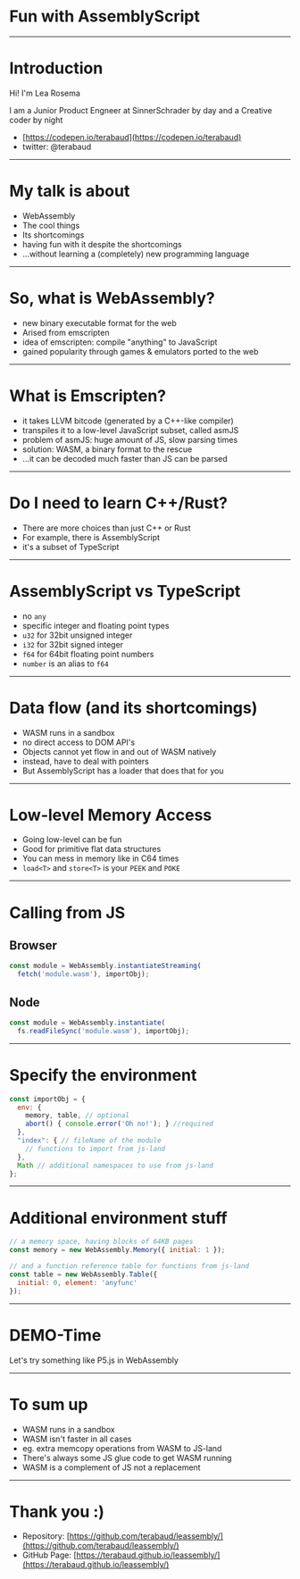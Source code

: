 # Fun with AssemblyScript
-----------------------------------------------
# Introduction

Hi! I'm Lea Rosema 

I am a Junior Product Engneer at SinnerSchrader by day
and a Creative coder by night

 * [https://codepen.io/terabaud](https://codepen.io/terabaud)
 * twitter: @terabaud

------------------------------------------------
# My talk is about

* WebAssembly
* The cool things
* Its shortcomings
* having fun with it despite the shortcomings
* ...without learning a (completely) new programming language

------------------------------------------------
# So, what is WebAssembly?

* new binary executable format for the web
* Arised from emscripten
* idea of emscripten: compile "anything" to JavaScript
* gained popularity through games & emulators ported to the web

------------------------------------------------

# What is Emscripten?

* it takes LLVM bitcode (generated by a C++-like compiler)
* transpiles it to a low-level JavaScript subset, called asmJS
* problem of asmJS: huge amount of JS, slow parsing times
* solution: WASM, a binary format to the rescue 
* ...it can be decoded much faster than JS can be parsed

-------------------------------------------------

# Do I need to learn C++/Rust?

* There are more choices than just C++ or Rust
* For example, there is AssemblyScript
* it's a subset of TypeScript

--------------------------------------------------
# AssemblyScript vs TypeScript

* no `any`
* specific integer and floating point types
* `u32` for 32bit unsigned integer
* `i32` for 32bit signed integer
* `f64` for 64bit floating point numbers
* `number` is an alias to `f64`

--------------------------------------------------
# Data flow (and its shortcomings)

* WASM runs in a sandbox
* no direct access to DOM API's
* Objects cannot yet flow in and out of WASM natively
* instead, have to deal with pointers
* But AssemblyScript has a loader that does that for you

---------------------------------------------------
# Low-level Memory Access

* Going low-level can be fun 
* Good for primitive flat data structures
* You can mess in memory like in C64 times
* `load<T>` and `store<T>` is your `PEEK` and `POKE`

---------------------------------------------------
# Calling from JS

## Browser

```js
const module = WebAssembly.instantiateStreaming(
  fetch('module.wasm'), importObj);
```

## Node

```js
const module = WebAssembly.instantiate(
  fs.readFileSync('module.wasm'), importObj);
```
---------------------------------------------------
# Specify the environment

```js
const importObj = {
  env: {
    memory, table, // optional
    abort() { console.error('Oh no!'); } //required
  },
  "index": { // fileName of the module
    // functions to import from js-land
  },
  Math // additional namespaces to use from js-land
};
```
---------------------------------------------------
# Additional environment stuff

```js
// a memory space, having blocks of 64KB pages
const memory = new WebAssembly.Memory({ initial: 1 }); 

// and a function reference table for functions from js-land
const table = new WebAssembly.Table({
  initial: 0, element: 'anyfunc'
});
```

---------------------------------------------------
# DEMO-Time

Let's try something like P5.js in WebAssembly

-------------------------------------------------

# To sum up

* WASM runs in a sandbox
* WASM isn't faster in all cases 
* eg. extra memcopy operations from WASM to JS-land
* There's always some JS glue code to get WASM running
* WASM is a complement of JS not a replacement

--------------------------------------------------

# Thank you :)

* Repository: [https://github.com/terabaud/leassembly/](https://github.com/terabaud/leassembly/)
* GitHub Page: [https://terabaud.github.io/leassembly/](https://terabaud.github.io/leassembly/)
